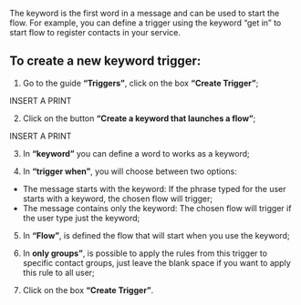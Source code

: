 The keyword is the first word in a message and can be used to start the flow. For example, you can define a trigger using the keyword “get in” to start flow to register contacts in your service.

## To create a new keyword trigger: ##

1. Go to the guide **“Triggers”**, click on the box **“Create Trigger”**;

INSERT A PRINT

2. Click on the button **“Create a keyword that launches a flow”**;

INSERT A PRINT

3. In **“keyword”** you can define a word to works as a keyword;

4. In **“trigger when”**, you will choose between two options: 
- The message starts with the keyword: If the phrase typed for the user starts with a keyword, the chosen flow will trigger;
- The message contains only the keyword: The chosen flow will trigger if the user type just the keyword;

5. In **“Flow”**, is defined the flow that will start when you use the keyword;

6. In **only groups”**, is possible to apply the rules from this trigger to specific contact groups, just leave the blank space if you want to apply this rule to all user;

7. Click on the box **“Create Trigger”**.
